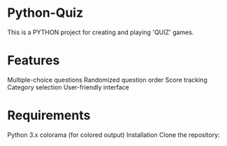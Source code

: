 # Python-Quiz
This is a PYTHON project for creating and playing 'QUIZ' games.

# Features
Multiple-choice questions
Randomized question order
Score tracking
Category selection
User-friendly interface

# Requirements
Python 3.x
colorama (for colored output)
Installation
Clone the repository:

